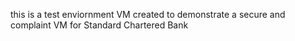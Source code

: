 this is a test enviornment VM created to demonstrate a secure and complaint VM for Standard Chartered Bank
